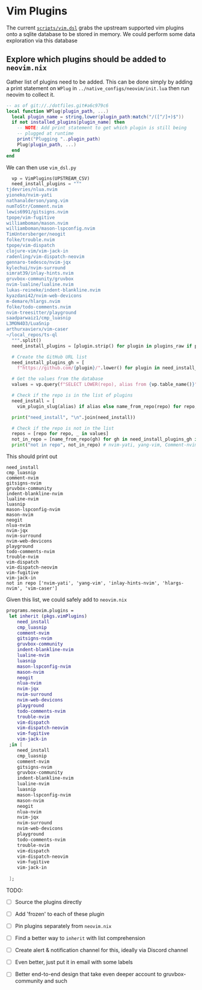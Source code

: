 # Vim Plugins

The current [`scripts/vim.dsl`](../scripts/vim.dsl) grabs the upstream supported vim plugins
onto a sqlite database to be stored in memory. We could perform some data exploration via this database 

## Explore which plugins should be added to `neovim.nix`

Gather list of plugins need to be added. This can be done simply by adding 
a print statement on `WPlug` in `../native_configs/neovim/init.lua` then run neovim
to collect it.

```lua
-- as of git://./dotfiles.git#a6c979c6
local function WPlug(plugin_path, ...)
  local plugin_name = string.lower(plugin_path:match("/([^/]+)$"))
  if not installed_plugins[plugin_name] then
    -- NOTE: Add print statement to get which plugin is still being
    -- plugged at runtime
    print("Plugging "..plugin_path)
    Plug(plugin_path, ...)
  end
end
```

We can then use `vim_dsl.py`

```py
  vp = VimPlugins(UPSTREAM_CSV)
  need_install_plugins = """
tjdevries/nlua.nvim
yioneko/nvim-yati
nathanalderson/yang.vim
numToStr/Comment.nvim
lewis6991/gitsigns.nvim
tpope/vim-fugitive
williamboman/mason.nvim
williamboman/mason-lspconfig.nvim
TimUntersberger/neogit
folke/trouble.nvim
tpope/vim-dispatch
clojure-vim/vim-jack-in
radenling/vim-dispatch-neovim
gennaro-tedesco/nvim-jqx
kylechui/nvim-surround
simrat39/inlay-hints.nvim
gruvbox-community/gruvbox
nvim-lualine/lualine.nvim
lukas-reineke/indent-blankline.nvim
kyazdani42/nvim-web-devicons
m-demare/hlargs.nvim
folke/todo-comments.nvim
nvim-treesitter/playground
saadparwaiz1/cmp_luasnip
L3MON4D3/LuaSnip
arthurxavierx/vim-caser
~/local_repos/ts-ql
  """.split()
  need_install_plugins = [plugin.strip() for plugin in plugins_raw if plugin.strip()]

  # Create the GitHub URL list
  need_install_plugins_gh = [
    f"https://github.com/{plugin}/".lower() for plugin in need_install_plugins if not plugin.startswith(("~", "."))]

  # Get the values from the database
  values = vp.query(f"SELECT LOWER(repo), alias from {vp.table_name()}")

  # Check if the repo is in the list of plugins
  need_install = [
    vim_plugin_slug(alias) if alias else name_from_repo(repo) for repo, alias in values if repo in need_install_plugins_gh]

  print("need_install", "\n".join(need_install))

  # Check if the repo is not in the list
  repos = [repo for repo, _ in values]
  not_in_repo = [name_from_repo(gh) for gh in need_install_plugins_gh if gh not in repos]
  print("not in repo", not_in_repo) # nvim-yati, yang-vim, Comment-nvim, inlay-hints-nvim, hlargs-nvim, vim-caser, gruvbox-community
```

This should print out
```
need_install
cmp_luasnip
comment-nvim
gitsigns-nvim
gruvbox-community
indent-blankline-nvim
lualine-nvim
luasnip
mason-lspconfig-nvim
mason-nvim
neogit
nlua-nvim
nvim-jqx
nvim-surround
nvim-web-devicons
playground
todo-comments-nvim
trouble-nvim
vim-dispatch
vim-dispatch-neovim
vim-fugitive
vim-jack-in
not in repo ['nvim-yati', 'yang-vim', 'inlay-hints-nvim', 'hlargs-nvim', 'vim-caser']
```

Given this list, we could safely add to `neovim.nix`

```nix
programs.neovim.plugins = 
 let inherit (pkgs.vimPlugins)
    need_install
    cmp_luasnip
    comment-nvim
    gitsigns-nvim
    gruvbox-community
    indent-blankline-nvim
    lualine-nvim
    luasnip
    mason-lspconfig-nvim
    mason-nvim
    neogit
    nlua-nvim
    nvim-jqx
    nvim-surround
    nvim-web-devicons
    playground
    todo-comments-nvim
    trouble-nvim
    vim-dispatch
    vim-dispatch-neovim
    vim-fugitive
    vim-jack-in
 ;in [
    need_install
    cmp_luasnip
    comment-nvim
    gitsigns-nvim
    gruvbox-community
    indent-blankline-nvim
    lualine-nvim
    luasnip
    mason-lspconfig-nvim
    mason-nvim
    neogit
    nlua-nvim
    nvim-jqx
    nvim-surround
    nvim-web-devicons
    playground
    todo-comments-nvim
    trouble-nvim
    vim-dispatch
    vim-dispatch-neovim
    vim-fugitive
    vim-jack-in
  
 ];
```


TODO:
- [ ] Source the plugins directly
- [ ] Add 'frozen' to each of these plugin
- [ ] Pin plugins separately from `neovim.nix`
- [ ] Find a better way to `inherit` with list comprehension
- [ ] Create alert & notification channel for this, ideally via Discord channel
- [ ] Even better, just put it in email with some labels
- [ ] Better end-to-end design that take even deeper account to gruvbox-community and such

